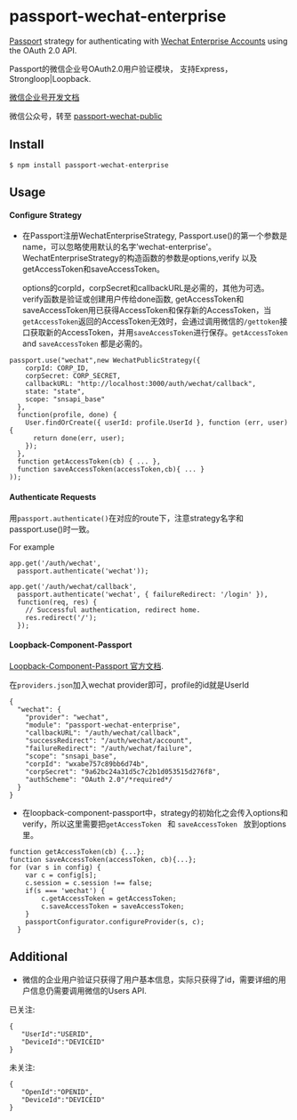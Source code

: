 # passport-wechat-enterprise
[Passport](http://passportjs.org/) strategy for authenticating with [Wechat Enterprise Accounts](https://qy.weixin.qq.com/)
using the OAuth 2.0 API.

Passport的微信企业号OAuth2.0用户验证模块， 支持Express，Strongloop|Loopback.

[微信企业号开发文档](http://qydev.weixin.qq.com/wiki/index.php)

微信公众号，转至 [passport-wechat-public](https://github.com/wenwei1202/passport-wechat-public)

## Install

    $ npm install passport-wechat-enterprise

## Usage

#### Configure Strategy

- 在Passport注册WechatEnterpriseStrategy, Passport.use()的第一个参数是name，可以忽略使用默认的名字’wechat-enterprise'。WechatEnterpriseStrategy的构造函数的参数是options,verify 以及getAccessToken和saveAccessToken。

  options的corpId，corpSecret和callbackURL是必需的，其他为可选。verify函数是验证或创建用户传给done函数, getAccessToken和saveAccessToken用已获得AccessToken和保存新的AccessToken，当`getAccessToken`返回的AccessToken无效时，会通过调用微信的`/gettoken`接口获取新的AccessToken，并用`saveAccessToken`进行保存。`getAccessToken` and `saveAccessToken` 都是必需的。


```
passport.use("wechat",new WechatPublicStrategy({
    corpId: CORP_ID,
    corpSecret: CORP_SECRET,
    callbackURL: "http://localhost:3000/auth/wechat/callback",
    state: "state",
    scope: "snsapi_base"
  },
  function(profile, done) {
    User.findOrCreate({ userId: profile.UserId }, function (err, user) {
      return done(err, user);
    });
  },
  function getAccessToken(cb) { ... },
  function saveAccessToken(accessToken,cb){ ... }
));
```

#### Authenticate Requests


用`passport.authenticate()`在对应的route下，注意strategy名字和passport.use()时一致。

For example

```
app.get('/auth/wechat',
  passport.authenticate('wechat'));

app.get('/auth/wechat/callback',
  passport.authenticate('wechat', { failureRedirect: '/login' }),
  function(req, res) {
    // Successful authentication, redirect home.
    res.redirect('/');
  });
```


#### Loopback-Component-Passport

  [Loopback-Component-Passport 官方文档](https://github.com/strongloop/loopback-component-passport).

在`providers.json`加入wechat provider即可，profile的id就是UserId

```
{
  "wechat": {
    "provider": "wechat",
    "module": "passport-wechat-enterprise",
    "callbackURL": "/auth/wechat/callback",
    "successRedirect": "/auth/wechat/account",
    "failureRedirect": "/auth/wechat/failure",
    "scope": "snsapi_base",
    "corpId": "wxabe757c89bb6d74b",
    "corpSecret": "9a62bc24a31d5c7c2b1d053515d276f8",
    "authScheme": "OAuth 2.0"/*required*/
  }
}
```

- 在loopback-component-passport中，strategy的初始化之会传入options和verify，所以这里需要把`getAccessToken ` 和 `saveAccessToken ` 放到options里。

```
function getAccessToken(cb) {...};
function saveAccessToken(accessToken, cb){...};
for (var s in config) {
    var c = config[s];
    c.session = c.session !== false;
    if(s === 'wechat') {
    	c.getAccessToken = getAccessToken;
    	c.saveAccessToken = saveAccessToken;
    }
    passportConfigurator.configureProvider(s, c);
  }
```
## Additional
- 微信的企业用户验证只获得了用户基本信息，实际只获得了id，需要详细的用户信息仍需要调用微信的Users API.

已关注:

```
{
   "UserId":"USERID",
   "DeviceId":"DEVICEID"
}
``` 

未关注:

```
{
   "OpenId":"OPENID",
   "DeviceId":"DEVICEID"
}

```







